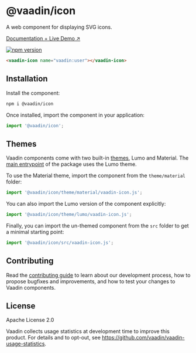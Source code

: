# @vaadin/icon

A web component for displaying SVG icons.

[Documentation + Live Demo ↗](https://vaadin.com/docs/latest/components/icons)

[![npm version](https://badgen.net/npm/v/@vaadin/icon)](https://www.npmjs.com/package/@vaadin/icon)

```html
<vaadin-icon name="vaadin:user"></vaadin-icon>
```

## Installation

Install the component:

```sh
npm i @vaadin/icon
```

Once installed, import the component in your application:

```js
import '@vaadin/icon';
```

## Themes

Vaadin components come with two built-in [themes](https://vaadin.com/docs/latest/styling), Lumo and Material.
The [main entrypoint](https://github.com/vaadin/web-components/blob/main/packages/icon/vaadin-icon.js) of the package uses the Lumo theme.

To use the Material theme, import the component from the `theme/material` folder:

```js
import '@vaadin/icon/theme/material/vaadin-icon.js';
```

You can also import the Lumo version of the component explicitly:

```js
import '@vaadin/icon/theme/lumo/vaadin-icon.js';
```

Finally, you can import the un-themed component from the `src` folder to get a minimal starting point:

```js
import '@vaadin/icon/src/vaadin-icon.js';
```

## Contributing

Read the [contributing guide](https://vaadin.com/docs/latest/contributing) to learn about our development process, how to propose bugfixes and improvements, and how to test your changes to Vaadin components.

## License

Apache License 2.0

Vaadin collects usage statistics at development time to improve this product.
For details and to opt-out, see https://github.com/vaadin/vaadin-usage-statistics.
